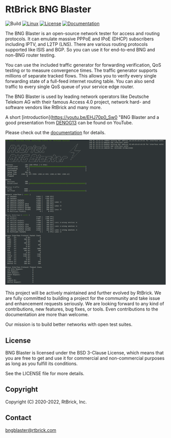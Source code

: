 # RtBrick BNG Blaster

![Build](https://github.com/rtbrick/bngblaster/workflows/Build/badge.svg?branch=main)
[![Linux](https://img.shields.io/badge/OS-linux-lightgrey)](https://rtbrick.github.io/bngblaster/install)
[![License](https://img.shields.io/badge/License-BSD-lightgrey)](https://github.com/rtbrick/bngblaster/blob/main/LICENSE)
[![Documentation](https://img.shields.io/badge/Documentation-lightgrey)](https://rtbrick.github.io/bngblaster)

The BNG Blaster is an open-source network tester 
for access and routing protocols. It can emulate massive 
PPPoE and IPoE (DHCP) subscribers including IPTV, and L2TP (LNS). 
There are various routing protocols supported like ISIS and BGP. 
So you can use it for end-to-end BNG and non-BNG router testing.

You can use the included traffic generator for forwarding verification,
QoS testing or to measure convergence times. The traffic generator supports 
millions of separate tracked flows. This allows you to verify every single 
forwarding state of a full-feed internet routing table. You can also send 
traffic to every single QoS queue of your service edge router.

The BNG Blaster is used by leading network operators like Deutsche Telekom AG
with their famous Access 4.0 project, network hard- and software vendors like
RtBrick and many more.

A short [introduction](https://youtu.be/EHJ70p0_Sw0 "BNG Blaster and a good presentation 
from [DENOG13](https://youtu.be/LVg6rlVEfNU "DENOG13") can be found on YouTube. 

Please check out the [documentation](https://rtbrick.github.io/bngblaster/) for details.

![BBL Interactive](docsrc/sources/images/bbl_interactive.png "BNG Blaster (Interactive Mode)")

This project will be actively maintained and further evolved by RtBrick. We are fully committed to 
building a project for the community and take issue and enhancement requests seriously. We are 
looking forward to any kind of contributions, new features, bug fixes, or tools. Even contributions 
to the documentation are more than welcome.

Our mission is to build better networks with open test suites.

## License

BNG Blaster is licensed under the BSD 3-Clause License, which means that you are free to get and use it for
commercial and non-commercial purposes as long as you fulfill its conditions.

See the LICENSE file for more details.

## Copyright

Copyright (C) 2020-2022, RtBrick, Inc.

## Contact

bngblaster@rtbrick.com